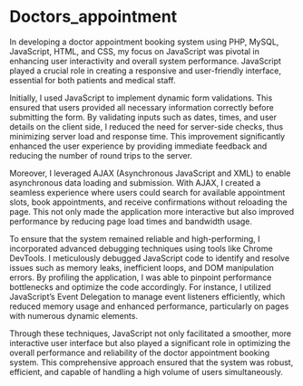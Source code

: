 # Doctors_appointment

In developing a doctor appointment booking system using PHP, MySQL, JavaScript, HTML, and CSS, my focus on JavaScript was pivotal in enhancing user interactivity and overall system performance. JavaScript played a crucial role in creating a responsive and user-friendly interface, essential for both patients and medical staff.

Initially, I used JavaScript to implement dynamic form validations. This ensured that users provided all necessary information correctly before submitting the form. By validating inputs such as dates, times, and user details on the client side, I reduced the need for server-side checks, thus minimizing server load and response time. This improvement significantly enhanced the user experience by providing immediate feedback and reducing the number of round trips to the server.

Moreover, I leveraged AJAX (Asynchronous JavaScript and XML) to enable asynchronous data loading and submission. With AJAX, I created a seamless experience where users could search for available appointment slots, book appointments, and receive confirmations without reloading the page. This not only made the application more interactive but also improved performance by reducing page load times and bandwidth usage.

To ensure that the system remained reliable and high-performing, I incorporated advanced debugging techniques using tools like Chrome DevTools. I meticulously debugged JavaScript code to identify and resolve issues such as memory leaks, inefficient loops, and DOM manipulation errors. By profiling the application, I was able to pinpoint performance bottlenecks and optimize the code accordingly. For instance, I utilized JavaScript’s Event Delegation to manage event listeners efficiently, which reduced memory usage and enhanced performance, particularly on pages with numerous dynamic elements.

Through these techniques, JavaScript not only facilitated a smoother, more interactive user interface but also played a significant role in optimizing the overall performance and reliability of the doctor appointment booking system. This comprehensive approach ensured that the system was robust, efficient, and capable of handling a high volume of users simultaneously.
